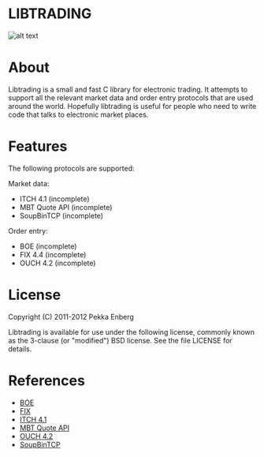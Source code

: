 # LIBTRADING

![alt text](https://github.com/penberg/libtrading/raw/master/htdocs/ticker-tape.jpg "Ticker Tape")

# About

Libtrading is a small and fast C library for electronic trading. It attempts to support all the relevant market data and order entry protocols that are used around the world. Hopefully libtrading is useful for people who need to write code that talks to electronic market places.

# Features

The following protocols are supported:

Market data:

 * ITCH 4.1 (incomplete)
 * MBT Quote API (incomplete)
 * SoupBinTCP (incomplete)

Order entry:

 * BOE (incomplete)
 * FIX 4.4 (incomplete)
 * OUCH 4.2 (incomplete)

# License

Copyright (C) 2011-2012 Pekka Enberg

Libtrading is available for use under the following license, commonly known as the 3-clause (or "modified") BSD license. See the file LICENSE for details.

# References

 * [BOE](http://www.batstrading.co.uk/resources/participant_resources/BATS_Europe_Binary_Order_Entry_Specification.pdf)
 * [FIX](http://fixprotocol.org/specifications/)
 * [ITCH 4.1](http://nasdaqtrader.com/content/technicalsupport/specifications/dataproducts/NQTV-ITCH-V4_1.pdf)
 * [MBT Quote API](http://www.mbtrading.com/developersMain.aspx?page=api)
 * [OUCH 4.2](http://www.nasdaqtrader.com/content/technicalsupport/specifications/TradingProducts/OUCH4.2.pdf)
 * [SoupBinTCP](http://www.nasdaqtrader.com/content/technicalsupport/specifications/dataproducts/soupbintcp.pdf)
